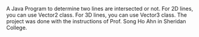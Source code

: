 A Java Program to determine two lines are intersected or not. 
For 2D lines, you can use Vector2 class.
For 3D lines, you can use Vector3 class.
The project was done with the instructions of Prof. Song Ho Ahn in Sheridan College.

